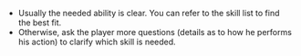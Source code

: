 - Usually the needed ability is clear. You can refer to the skill list to find the best fit.
- Otherwise, ask the player more questions (details as to how he performs his action) to clarify which skill is needed.